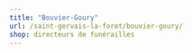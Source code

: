 ```yaml
---
title: "Bouvier-Goury"
url: /saint-gervais-la-foret/bouvier-goury/
shop: directeurs de funérailles
---
```

